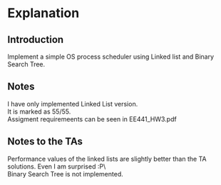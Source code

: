 # Explanation
## Introduction
Implement a simple OS process scheduler using Linked list and Binary Search Tree.
## Notes
I have only implemented Linked List version.\
It is marked as 55/55.\
Assigment requiremeents can be seen in EE441_HW3.pdf
## Notes to the TAs
Performance values of the linked lists are slightly better than the TA solutions. Even I am surprised :P\   
Binary Search Tree is not implemented.

